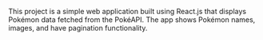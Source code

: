 This project is a simple web application built using React.js that displays Pokémon data fetched from the PokéAPI. The app shows Pokémon names, images, and have pagination functionality.
